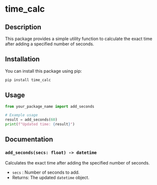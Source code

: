 # time_calc

## Description

This package provides a simple utility function to calculate the exact time after adding a specified number of seconds.

## Installation

You can install this package using pip:

```bash
pip install time_calc
```

## Usage

```python
from your_package_name import add_seconds

# Example usage
result = add_seconds(60)
print(f"Updated time: {result}")
```

## Documentation

### `add_seconds(secs: float) -> datetime`

Calculates the exact time after adding the specified number of seconds.

- `secs` : Number of seconds to add.
- Returns: The updated `datetime` object.

